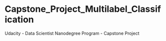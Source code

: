 # Capstone_Project_Multilabel_Classification
Udacity - Data Scientist Nanodegree Program - Capstone Project
